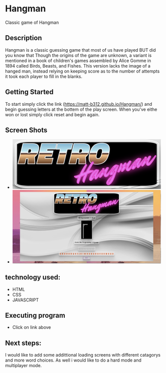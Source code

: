 # Hangman

Classic game of Hangman

## Description

Hangman is a classic guessing game that most of us have played BUT did you know that Though the origins of the game are unknown, a variant is mentioned in a book of children's games assembled by Alice Gomme in 1894 called Birds, Beasts, and Fishes. This version lacks the image of a hanged man, instead relying on keeping score as to the number of attempts it took each player to fill in the blanks.


## Getting Started


To start simply click the link (https://matt-b312.github.io/Hangman/) and begin guessing letters at the bottem of the play screen. When you've eithe won or lost simply click reset and begin again.


## Screen Shots

* ![alt text](https://github.com/Matt-B312/Hangman/blob/main/screenshots/readme2.png?raw=true)
* ![alt text](https://github.com/Matt-B312/Hangman/blob/main/screenshots/readme1.png?raw=true)


## technology used: 

* HTML 
* CSS
* JAVASCRIPT



## Executing program

* Click on link above


## Next steps:

I would like to add some addittional loading screens with different catagorys and more word choices. As well i would like to do a hard mode and multiplayer mode.
